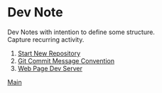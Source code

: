 # Dev Note

Dev Notes with intention to define some structure.  
Capture recurring activity.

1. [Start New Repository](start_repo.md)
2. [Git Commit Message Convention](commit_message.md)
3. [Web Page Dev Server](dev_server.md)

[Main](../index.md)
